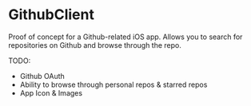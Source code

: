 GithubClient
============

Proof of concept for a Github-related iOS app. Allows you to search for repositories on Github and browse through the repo.

TODO:
- Github OAuth
- Ability to browse through personal repos & starred repos
- App Icon & Images
